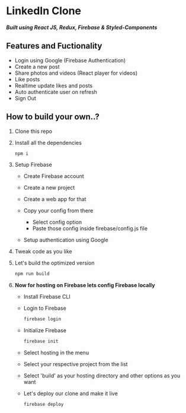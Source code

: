 # LinkedIn Clone
**_Built using React JS, Redux, Firebase & Styled-Components_** 

## Features and Fuctionality

-   Login using Google (Firebase Authentication)
-   Create a new post
-   Share photos and videos (React player for videos)
-   Like posts
-   Realtime update likes and posts
-   Auto authenticate user on refresh
-   Sign Out

## How to build your own..?

1. Clone this repo
1. Install all the dependencies
    ```bash
    npm i
    ```
1. Setup Firebase

    - Create Firebase account
    - Create a new project
    - Create a web app for that
    - Copy your config from there

        - Select config option
        - Paste those config inside firebase/config.js file

    - Setup authentication using Google

1. Tweak code as you like
1. Let's build the optimized version

    ```bash
    npm run build
    ```

1. **Now for hosting on Firebase lets config Firebase locally**

    - Install Firebase CLI
    - Login to Firebase

        ```bash
        firebase login
        ```

    - Initialize Firebase

        ```bash
        firebase init
        ```

    - Select hosting in the menu
    - Select your respective project from the list
    - Select 'build' as your hosting directory and other options as you want
    - Let's deploy our clone and make it live

        ```bash
        firebase deploy
        ```
